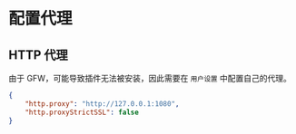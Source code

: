 # 配置代理

## HTTP 代理

由于 GFW，可能导致插件无法被安装，因此需要在 `用户设置` 中配置自己的代理。

```json
{
    "http.proxy": "http://127.0.0.1:1080",
    "http.proxyStrictSSL": false
}
```
